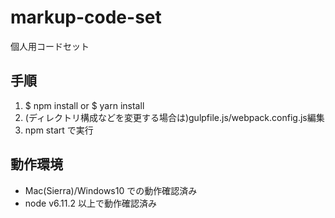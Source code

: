 # markup-code-set
個人用コードセット

## 手順

1. $ npm install or $ yarn install
2. (ディレクトリ構成などを変更する場合は)gulpfile.js/webpack.config.js編集
3. npm start で実行

## 動作環境

- Mac(Sierra)/Windows10 での動作確認済み
- node v6.11.2 以上で動作確認済み